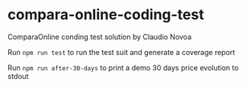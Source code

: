 # compara-online-coding-test
ComparaOnline conding test solution by Claudio Novoa

Run `npm run test` to run the test suit and generate a coverage report


Run `npm run after-30-days` to print a demo 30 days price evolution to stdout
